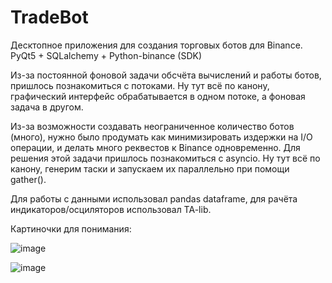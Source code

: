 # TradeBot
Десктопное приложения для создания торговых ботов для Binance. PyQt5  + SQLalchemy + Python-binance (SDK)

Из-за постоянной фоновой задачи обсчёта вычислений и работы ботов, пришлось познакомиться с потоками. Ну тут всё по канону, графический интерфейс обрабатывается
в одном потоке, а фоновая задача в другом.

Из-за возможности создавать неограниченное количество ботов (много), нужно было продумать как минимизировать издержки на I/O операции, и делать много реквестов к Binance
одновременно. Для решения этой задачи пришлось познакомиться с asyncio. Ну тут всё по канону, генерим таски и запускаем их параллельно при помощи gather().

Для работы с данными использовал pandas dataframe, для рачёта индикаторов/осциляторов использовал TA-lib.

Картиночки для понимания:

![image](https://user-images.githubusercontent.com/84917008/204121809-16f32d35-8107-4881-90fc-e68479b543c0.png)

![image](https://user-images.githubusercontent.com/84917008/204121860-09203393-45b5-4b14-a41c-a05bed2dd166.png)
